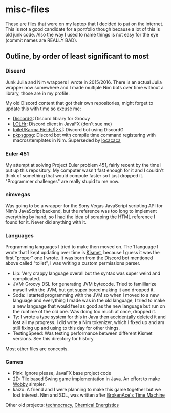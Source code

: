 # misc-files
These are files that were on my laptop that I decided to put on the internet. This is not a good candidate for a portfolio though because a lot of this is old junk code. Also the way I used to name things is not easy for the eye (commit names are REALLY BAD).

## Outline, by order of least significant to most

### Discord

Junk Julia and Nim wrappers I wrote in 2015/2016. There is an actual Julia wrapper now somewhere and I made multiple Nim bots over time without a library, those are in my profile.

My old Discord content that got their own repositories, might forget to update this with time so excuse me:

* [DiscordG](https://github.com/hlaaftana/DiscordG): Discord library for Groovy
* [LOLHr](https://github.com/hlaaftana/LOLHr): Discord client in JavaFX (don't sue me)
* [toilet/Karma Fields/|><|](https://github.com/hlaaftana/toilet): Discord bot using DiscordG
* [pkpsgpsg](https://github.com/hlaaftana/pkpsgpsg): Discord bot with compile time command registering with macros/templates in Nim. Superseded by [locacaca](https://github.com/hlaaftana/locacaca)

### Euler 451

My attempt at solving Project Euler problem 451, fairly recent by the time I put up this repository. My computer wasn't fast enough for it and I couldn't think of something that would compute faster so I just dropped it. "Programmer challenges" are really stupid to me now.

### nimvegas

Was going to be a wrapper for the Sony Vegas JavaScript scripting API for Nim's JavaScript backend, but the reference was too long to implement everything by hand, so I had the idea of scraping the HTML reference I found for it. Never did anything with it.

### Languages

Programming languages I tried to make then moved on. The 1 language I wrote that I kept updating over time is [Kismet](https://github.com/hlaaftana/kismet), because I guess it was the first "proper" one I wrote. It was born from the Discord bot mentioned above called "toilet", I was writing a custom permissions parser. 

* Lip: Very crappy language overall but the syntax was super weird and complicated.
* JVM: Groovy DSL for generating JVM bytecode. Tried to familliarize myself with the JVM, but got super bored making it and dropped it.
* Soda: I started programming with the JVM so when I moved to a new language and everything I made was in the old language, I tried to make a new language that would feel as good as the new language but run on the runtime of the old one. Was doing too much at once, dropped it.
* Ty: I wrote a type system for this in Java then accidentally deleted it and lost all my progress. I did write a Nim tokenizer, which I fixed up and am still fixing up and using to this day for other things.
* TestingSpeed: Was testing performance between different Kismet versions. See this directory for history

Most other files are concepts.

### Games

* Pink: Ignore please, JavaFX base project code
* 2D: Tile based Swing game implementation in Java. An effort to make [Wobby](https://github.com/hlaaftana/Wobby) simpler.
* kaizo: A friend and I were planning to make this game together but we lost interest. Nim and SDL, was written after [BrokenAce's Time Machine](https://github.com/hlaaftana/BAsTimeMachine)

Other old projects: [technocracy](https://github.com/hlaaftana/technocracy), [Chemical Energistics](https://github.com/hlaaftana/Chemical-Energistics)

